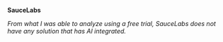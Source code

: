 **SauceLabs**

*From what I was able to analyze using a free trial, SauceLabs does not have any solution that has AI integrated.*